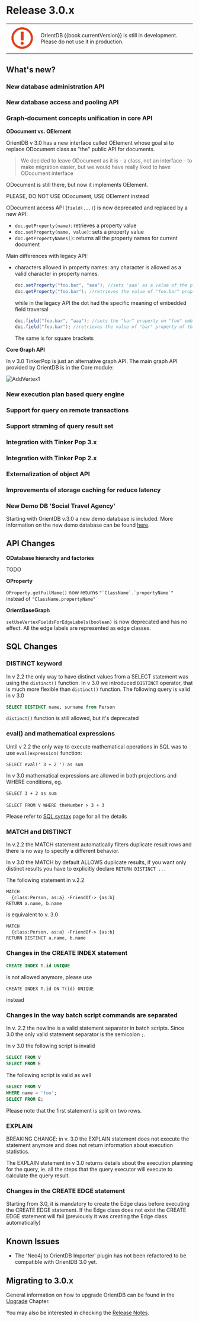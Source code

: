 # Release 3.0.x

| | |
|----|-----|
|![](../images/warning.png)|OrientDB {{book.currentVersion}} is still in development. Please do not use it in production.|

## What's new?

### New database administration API

### New database access and pooling API

### Graph-document concepts unification in core API

**ODocument vs. OElement**

OrientDB v 3.0 has a new interface called OElement whose goal si to replace ODocument class as "the" public API for documents.
> We decided to leave ODocument as it is - a class, not an interface - to make migration easier, but we would have really liked to 
have ODocument interface

ODocument is still there, but now it implements OElement.

PLEASE, DO NOT USE ODocument, USE OElement instead

ODocument access API (`field(...)`) is now deprecated and replaced by a new API:
 
- `doc.getProperty(name)`: retrieves a property value
- `doc.setProperty(name, value)`: sets a property value
- `doc.getPropertyNames()`: returns all the property names for current document

Main differences with legacy API:

- characters allowed in property names: any character is allowed as a valid character in property names. 
  ```java
  doc.setProperty("foo.bar", "aaa"); //sets 'aaa' as a value of the property "foo.bar"
  doc.getProperty("foo.bar"); //retrieves the value of "foo.bar" property
  ```
  
  while in the legacy API the dot had the specific meaning of embedded field traversal
  
  ```java
  doc.field("foo.bar", "aaa"); //sets the "bar" property on "foo" embedded property, if any. Otherwise it does nothing
  doc.field("foo.bar"); //retrieves the value of "bar" property of the embedded property "foo"
  ```
  
  The same is for square brackets
  

**Core Graph API**

In v 3.0 TinkerPop is just an alternative graph API. The main graph API provided by OrientDB is in the Core module:

![AddVertex1](../images/ORecordHierarchy.png)


### New execution plan based query engine

### Support for query on remote transactions

### Support straming of query result set

### Integration with Tinker Pop 3.x

### Integration with Tinker Pop 2.x

### Externalization of object API

### Improvements of storage caching for reduce latency


### New Demo DB 'Social Travel Agency'

Starting with OrientDB v.3.0 a new demo database is included. More information on the new demo database can be found [here](../gettingstarted/demodb/).


## API Changes


 
**ODatabase hierarchy and factories**

TODO


**OProperty**

`OProperty.getFullName()` now returns ``` "`ClassName`.`propertyName`" ``` instead of ```"ClassName.propertyName"```


**OrientBaseGraph**

`setUseVertexFieldsForEdgeLabels(boolean)` is now deprecated and has no effect. All the edge labels are represented as edge classes.


## SQL Changes

### DISTINCT keyword

In v 2.2 the only way to have distinct values from a SELECT statement was using the `distinct()` function. 
In v 3.0 we introduced `DISTINCT` operator, that is much more flexible than `distinct()` function.
The following query is valid in v 3.0
 
```sql
SELECT DISTINCT name, surname from Person
```

`distinct()` function is still allowed, but it's deprecated

### eval() and mathematical expressions
 
Until v 2.2 the only way to execute mathematical operations in SQL was to use `eval(expression)` function:

```select
SELECT eval(' 3 + 2 ') as sum
```

In v 3.0 mathematical expressions are allowed in both projections and WHERE conditions, eg.

```select
SELECT 3 + 2 as sum

SELECT FROM V WHERE theNumber > 3 + 3
```

Please refer to [SQL syntax](../sql/SQL-Syntax.md) page for all the details 


### MATCH and DISTINCT

In v.2.2 the MATCH statement automatically filters duplicate result rows and there is no way
to specify a different behavior.

In v 3.0 the MATCH by default ALLOWS duplicate results, if you want only distinct results you have
to explicitly declare `RETURN DISTINCT ...`

The following statement in v.2.2

```
MATCH 
  {class:Person, as:a} -FriendOf-> {as:b}
RETURN a.name, b.name
```

is equivalent to v. 3.0

```
MATCH 
  {class:Person, as:a} -FriendOf-> {as:b}
RETURN DISTINCT a.name, b.name
```

### Changes in the CREATE INDEX statement
```sql
CREATE INDEX T.id UNIQUE
``` 
is not allowed anymore, please use 
```
CREATE INDEX T.id ON T(id) UNIQUE
``` 

instead

### Changes in the way batch script commands are separated

In v. 2.2 the newline is a valid statement separator in batch scripts.
Since 3.0 the only valid statement separator is the semicolon `;`.

In v 3.0 the following script is invalid

```sql
SELECT FROM V
SELECT FROM E
```

The following script is valid as well

```sql
SELECT FROM V
WHERE name = 'foo';
SELECT FROM E;
```

Please note that the first statement is split on two rows.

### EXPLAIN
BREAKING CHANGE: in v. 3.0 the EXPLAIN statement does not execute the statement anymore and does not
return information about execution statistics.

The EXPLAIN statement in v 3.0 returns details about the execution planning for the query, ie. all the steps
that the query executor will execute to calculate the query result.

### Changes in the CREATE EDGE statement

Starting from 3.0, it is mandatory to create the Edge class before executing the CREATE EDGE statement. If the Edge class does not exist the CREATE EDGE statement will fail (previously it was creating the Edge class automatically)


## Known Issues

- The 'Neo4j to OrientDB Importer' plugin has not been refactored to be compatible with OrientDB 3.0 yet.


## Migrating to 3.0.x

General information on how to upgrade OrientDB can be found in the [Upgrade](Upgrade.md) Chapter.

You may also be interested in checking the [Release Notes](Release-Notes.md).